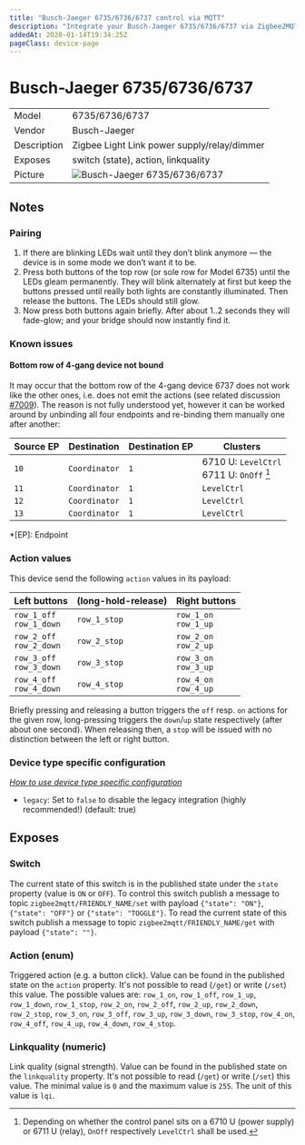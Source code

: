 ```yaml
---
title: "Busch-Jaeger 6735/6736/6737 control via MQTT"
description: "Integrate your Busch-Jaeger 6735/6736/6737 via Zigbee2MQTT with whatever smart home infrastructure you are using without the vendors bridge or gateway."
addedAt: 2020-01-14T19:34:25Z
pageClass: device-page
---
```


<!-- !!!! -->
<!-- ATTENTION: This file is auto-generated through docgen! -->
<!-- You can only edit the "## Notes"-Section till next h1 (#) or h2 heading (##). -->
<!-- Do NOT use h1 or h2 heading within "## Notes"-Section. -->
<!-- !!!! -->

# Busch-Jaeger 6735/6736/6737

|     |     |
|-----|-----|
| Model | 6735/6736/6737  |
| Vendor  | Busch-Jaeger  |
| Description | Zigbee Light Link power supply/relay/dimmer |
| Exposes | switch (state), action, linkquality |
| Picture | ![Busch-Jaeger 6735/6736/6737](https://psi-4ward.github.io/zigbee2mqtt.io/images/devices/6735-6736-6737.jpg) |


<!-- Notes BEGIN: You can edit here -->
## Notes


### Pairing

1. If there are blinking LEDs wait until they don’t blink anymore — the device is in some mode we don’t want it to be.
2. Press both buttons of the top row (or sole row for Model 6735) until the LEDs gleam permanently. They will blink alternately at first but keep the buttons pressed until really both lights are constantly illuminated. Then release the buttons. The LEDs should still glow.
3. Now press both buttons again briefly. After about 1..2 seconds they will fade-glow; and your bridge should now instantly find it.

### Known issues

#### Bottom row of 4-gang device not bound

It may occur that the bottom row of the 4-gang device 6737 does not work like the other ones, i.e. does not emit the actions (see related discussion [#7009](https://github.com/Koenkk/zigbee2mqtt/discussions/7009)). The reason is not fully understood yet, however it can be worked around by unbinding all four endpoints and re-binding them manually one after another:

| Source EP   | Destination   | Destination EP   | Clusters                                              |
|-------------|---------------|------------------|-------------------------------------------------------|
| `10`        | `Coordinator` | `1`              | 6710&nbsp;U: `LevelCtrl`<br>6711&nbsp;U: `OnOff` [^1] |
| `11`        | `Coordinator` | `1`              | `LevelCtrl`                                           |
| `12`        | `Coordinator` | `1`              | `LevelCtrl`                                           |
| `13`        | `Coordinator` | `1`              | `LevelCtrl`                                           |

*[EP]: Endpoint
[^1]: Depending on whether the control panel sits on a 6710&nbsp;U (power supply) or 6711&nbsp;U (relay), `OnOff` respectively `LevelCtrl` shall be used.

### Action values
This device send the following `action` values in its payload:

| Left buttons                | (long-hold-release) | Right buttons            |
|-----------------------------|---------------------|--------------------------|
| `row_1_off`<br>`row_1_down` | `row_1_stop`        | `row_1_on`<br>`row_1_up` |
| `row_2_off`<br>`row_2_down` | `row_2_stop`        | `row_2_on`<br>`row_2_up` |
| `row_3_off`<br>`row_3_down` | `row_3_stop`        | `row_3_on`<br>`row_3_up` |
| `row_4_off`<br>`row_4_down` | `row_4_stop`        | `row_4_on`<br>`row_4_up` |

Briefly pressing and releasing a button triggers the `off` resp. `on` actions for the given row, long-pressing triggers the `down`/`up` state respectively (after about one second). When releasing then, a `stop` will be issued with no distinction between the left or right button.

### Device type specific configuration
*[How to use device type specific configuration](../guide/configuration/devices-groups.md#specific-device-options)*

* `legacy`: Set to `false` to disable the legacy integration (highly recommended!) (default: true)

<!-- Notes END: Do not edit below this line -->



## Exposes

### Switch 
The current state of this switch is in the published state under the `state` property (value is `ON` or `OFF`).
To control this switch publish a message to topic `zigbee2mqtt/FRIENDLY_NAME/set` with payload `{"state": "ON"}`, `{"state": "OFF"}` or `{"state": "TOGGLE"}`.
To read the current state of this switch publish a message to topic `zigbee2mqtt/FRIENDLY_NAME/get` with payload `{"state": ""}`.

### Action (enum)
Triggered action (e.g. a button click).
Value can be found in the published state on the `action` property.
It's not possible to read (`/get`) or write (`/set`) this value.
The possible values are: `row_1_on`, `row_1_off`, `row_1_up`, `row_1_down`, `row_1_stop`, `row_2_on`, `row_2_off`, `row_2_up`, `row_2_down`, `row_2_stop`, `row_3_on`, `row_3_off`, `row_3_up`, `row_3_down`, `row_3_stop`, `row_4_on`, `row_4_off`, `row_4_up`, `row_4_down`, `row_4_stop`.

### Linkquality (numeric)
Link quality (signal strength).
Value can be found in the published state on the `linkquality` property.
It's not possible to read (`/get`) or write (`/set`) this value.
The minimal value is `0` and the maximum value is `255`.
The unit of this value is `lqi`.

